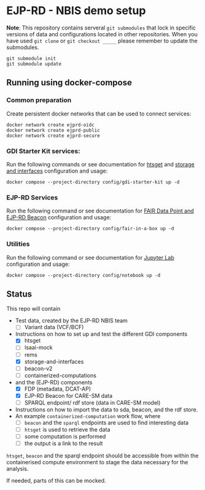 # EJP-RD - NBIS demo setup

**Note**: This repository contains serveral `git submodules` that lock in specific versions of data and configurations located in other repositories. When you have used `git clone` or `git checkout _____` please remember to update the submodules.

```{sh}
git submodule init
git submodule update
```

## Running using docker-compose
### Common preparation
Create persistent docker networks that can be used to connect services:

```{sh}
docker network create ejprd-oidc
docker network create ejprd-public
docker network create ejprd-secure
```

### GDI Starter Kit services:
Run the following commands or see documentation for [htsget](docs/htsget.md) and [storage and interfaces](docs/storage-and-interfaces.md) configuration and usage:

```{sh}
docker compose --project-directory config/gdi-starter-kit up -d
```

### EJP-RD Services
Run the following command or see documentation for [FAIR Data Point and EJP-RD Beacon](docs/fair-in-a-box.md) configuration and usage:

```{sh}
docker compose --project-directory config/fair-in-a-box up -d
```

### Utilities
Run the following command or see documentation for [Jupyter Lab](docs/notebook.md) configuration and usage:

```{sh}
docker compose --project-directory config/notebook up -d
```

## Status
This repo will contain
- Test data, created by the EJP-RD NBIS team
  - [ ] Variant data (VCF/BCF)
- Instructions on how to set up and test the different GDI components
  - [x] htsget
  - [ ] lsaai-mock
  - [ ] rems
  - [x] storage-and-interfaces
  - [ ] beacon-v2
  - [ ] containerized-computations
- and the (EJP-RD) components
  - [x] FDP (metadata, DCAT-AP)
  - [x] EJP-RD Beacon for CARE-SM data
  - [ ] SPARQL endpoint/ rdf store (data in CARE-SM model)
- Instructions on how to import the data to sda, beacon, and the rdf store.
- An example `containerized-computation` work flow, where
  - [ ] `beacon` and the `sparql` endpoints are used to find interesting data
  - [ ] `htsget` is used to retrieve the data
  - [ ] some computation is performed
  - [ ] the output is a link to the result

`htsget`, `beacon` and the sparql endpoint should be accessible from within the containerised compute environment to stage the data necessary for the analysis.

If needed, parts of this can be mocked.
